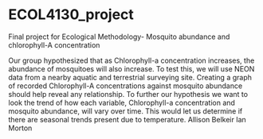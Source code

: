 # ECOL4130_project
Final project for Ecological Methodology- Mosquito abundance and chlorophyll-A concentration

Our group hypothesized that as Chlorophyll-a concentration increases, the abundance of mosquitoes will also increase. To test this, we will use NEON data from a nearby aquatic and terrestrial surveying site. Creating a graph of recorded Chlorophyll-A concentrations against mosquito abundance should help reveal any relationship. To further our hypothesis we want to look the trend of how each variable, Chlorophyll-a concentration and mosquito abundance, will vary over time. This would let us determine if there are seasonal trends present due to temperature. 
Allison Belkeir
Ian Morton 
